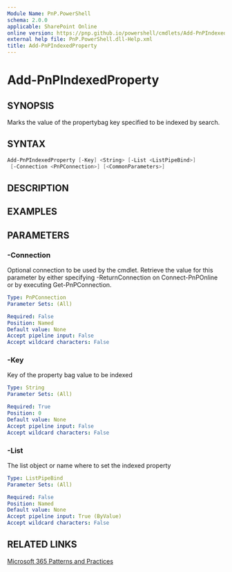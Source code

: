 ```yaml
---
Module Name: PnP.PowerShell
schema: 2.0.0
applicable: SharePoint Online
online version: https://pnp.github.io/powershell/cmdlets/Add-PnPIndexedProperty.html
external help file: PnP.PowerShell.dll-Help.xml
title: Add-PnPIndexedProperty
---
```

  
# Add-PnPIndexedProperty

## SYNOPSIS
Marks the value of the propertybag key specified to be indexed by search.

## SYNTAX

```powershell
Add-PnPIndexedProperty [-Key] <String> [-List <ListPipeBind>] 
 [-Connection <PnPConnection>] [<CommonParameters>]
```

## DESCRIPTION

## EXAMPLES

## PARAMETERS

### -Connection
Optional connection to be used by the cmdlet. Retrieve the value for this parameter by either specifying -ReturnConnection on Connect-PnPOnline or by executing Get-PnPConnection.

```yaml
Type: PnPConnection
Parameter Sets: (All)

Required: False
Position: Named
Default value: None
Accept pipeline input: False
Accept wildcard characters: False
```

### -Key
Key of the property bag value to be indexed

```yaml
Type: String
Parameter Sets: (All)

Required: True
Position: 0
Default value: None
Accept pipeline input: False
Accept wildcard characters: False
```

### -List
The list object or name where to set the indexed property

```yaml
Type: ListPipeBind
Parameter Sets: (All)

Required: False
Position: Named
Default value: None
Accept pipeline input: True (ByValue)
Accept wildcard characters: False
```



## RELATED LINKS

[Microsoft 365 Patterns and Practices](https://aka.ms/m365pnp)


